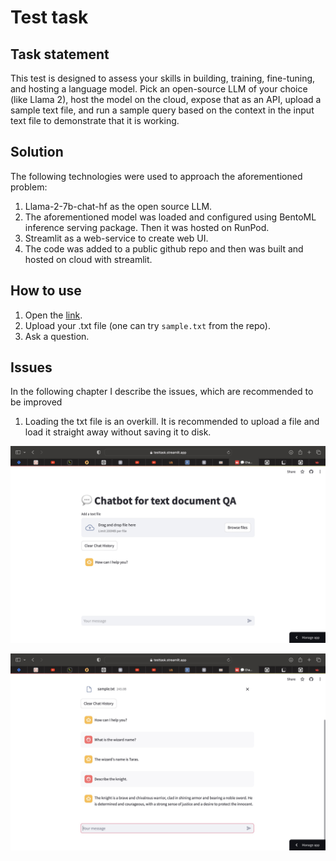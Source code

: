 # Test task


## Task statement
This test is designed to assess your skills in building, training, fine-tuning, and hosting a language model. Pick an open-source LLM of your choice (like Llama 2), host the model on the cloud, expose that as an API, upload a sample text file, and run a sample query based on the context in the input text file to demonstrate that it is working.

## Solution
The following technologies were used to approach the aforementioned problem:
1. Llama-2-7b-chat-hf as the open source LLM.
2. The aforementioned model was loaded and configured using BentoML inference serving package. Then it was hosted on RunPod.
3. Streamlit as a web-service to create web UI.
4. The code was added to a public github repo and then was built and hosted on cloud with streamlit.

## How to use
1. Open the [link](https://testtask.streamlit.app).
2. Upload your .txt file (one can try `sample.txt` from the repo).
3. Ask a question.


## Issues
In the following chapter I describe the issues, which are recommended to be improved
1. Loading the txt file is an overkill. It is recommended to upload a file and load it straight away without saving it to disk.


![Example 1](example_1.jpeg)

![Example 2](example_2.jpeg)